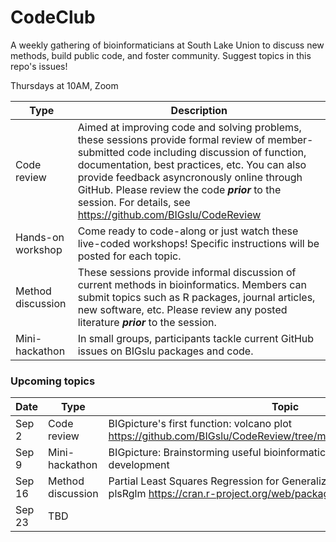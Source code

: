 # CodeClub

A weekly gathering of bioinformaticians at South Lake Union to discuss new methods, build public code, and foster community. Suggest topics in this repo's issues!

Thursdays at 10AM, Zoom

Type              | Description
----------------- | -----------
Code review       | Aimed at improving code and solving problems, these sessions provide formal review of member-submitted code including discussion of function, documentation, best practices, etc. You can also provide feedback asyncronously online through GitHub. Please review the code _**prior**_ to the session. For details, see https://github.com/BIGslu/CodeReview
Hands-on workshop | Come ready to code-along or just watch these live-coded workshops! Specific instructions will be posted for each topic.
Method discussion | These sessions provide informal discussion of current methods in bioinformatics. Members can submit topics such as R packages, journal articles, new software, etc. Please review any posted literature _**prior**_ to the session.
Mini-hackathon    | In small groups, participants tackle current GitHub issues on BIGslu packages and code.

### Upcoming topics

Date   | Type              | Topic
------ | ----------------- | -------
Sep 2  | Code review       | BIGpicture's first function: volcano plot https://github.com/BIGslu/CodeReview/tree/main/2021.08.24_volcano.plot
Sep 9  | Mini-hackathon    | BIGpicture: Brainstorming useful bioinformatic plots and planning package development
Sep 16 | Method discussion | Partial Least Squares Regression for Generalized Linear Models in R, plsRglm https://cran.r-project.org/web/packages/plsRglm/index.html
Sep 23 | TBD

